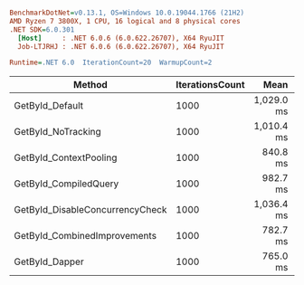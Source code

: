 ``` ini

BenchmarkDotNet=v0.13.1, OS=Windows 10.0.19044.1766 (21H2)
AMD Ryzen 7 3800X, 1 CPU, 16 logical and 8 physical cores
.NET SDK=6.0.301
  [Host]     : .NET 6.0.6 (6.0.622.26707), X64 RyuJIT
  Job-LTJRHJ : .NET 6.0.6 (6.0.622.26707), X64 RyuJIT

Runtime=.NET 6.0  IterationCount=20  WarmupCount=2  

```
|                          Method | IterationsCount |       Mean |   Error |  StdDev | Ratio |      Gen 0 |     Gen 1 | Allocated |
|-------------------------------- |---------------- |-----------:|--------:|--------:|------:|-----------:|----------:|----------:|
|                 GetById_Default |            1000 | 1,029.0 ms | 3.29 ms | 3.65 ms |  1.00 | 14000.0000 | 2000.0000 |    112 MB |
|              GetById_NoTracking |            1000 | 1,010.4 ms | 5.14 ms | 5.50 ms |  0.98 | 13000.0000 | 2000.0000 |    110 MB |
|          GetById_ContextPooling |            1000 |   840.8 ms | 4.35 ms | 4.83 ms |  0.82 |  2000.0000 |         - |     23 MB |
|           GetById_CompiledQuery |            1000 |   982.7 ms | 3.99 ms | 4.44 ms |  0.95 | 13000.0000 | 2000.0000 |    106 MB |
| GetById_DisableConcurrencyCheck |            1000 | 1,036.4 ms | 5.14 ms | 5.72 ms |  1.01 | 14000.0000 | 2000.0000 |    113 MB |
|    GetById_CombinedImprovements |            1000 |   782.7 ms | 4.86 ms | 5.60 ms |  0.76 |  1000.0000 |         - |     14 MB |
|                  GetById_Dapper |            1000 |   765.0 ms | 4.18 ms | 4.65 ms |  0.74 |  1000.0000 |         - |     14 MB |
